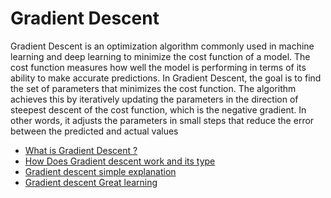 # Gradient Descent 

Gradient Descent is an optimization algorithm commonly used in machine learning and deep learning to minimize the cost function of a model. The cost function measures how well the model is performing in terms of its ability to make accurate predictions. In Gradient Descent, the goal is to find the set of parameters that minimizes the cost function. The algorithm achieves this by iteratively updating the parameters in the direction of steepest descent of the cost function, which is the negative gradient. In other words, it adjusts the parameters in small steps that reduce the error between the predicted and actual values

-  [What is Gradient Descent ? ](https://builtin.com/data-science/gradient-descent)
- [How Does Gradient descent work and its type](https://www.ibm.com/in-en/topics/gradient-descent)
- [Gradient descent simple explanation](https://youtu.be/gzrQvzYEvYc)
-  [Gradient descent Great learning](https://www.mygreatlearning.com/academy/learn-for-free/courses/stochastic-gradient-descent?utm_source=share_with_friends&gl_source=share_with_friends)
